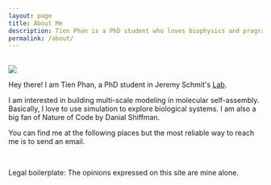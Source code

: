 ```yaml
---
layout: page
title: About Me
description: Tien Phan is a PhD student who loves biophysics and programming.
permalink: /about/
---
```

<br>

 <img src="{{site.avatar}}" class="avatar-round"/>

Hey there! I am Tien Phan, a PhD student in Jeremy Schmit's [Lab](https://www.phys.ksu.edu/personal/schmit/).

I am interested in building multi-scale modeling in molecular self-assembly. Basically, I love to use simulation to explore biological systems.
I am also a big fan of Nature of Code by Danial Shiffman.


You can find me at the following places but the most reliable way to reach me is to send an email.

<div align="center">
<p>
<a href="mailto:minhtien@phys.ksu.edu"><i class="fa fa-envelope-o fa-fw" aria-hidden="true" style="font-size:40px;color:#2980b9"></i></a>
&nbsp; &nbsp; &nbsp;
<a href="https://github.com/tienmphan"><i class="fa fa-github" aria-hidden="true" style="font-size:40px;color:#2980b9"></i></a>
&nbsp; &nbsp; &nbsp;
<a href="https://twitter.com/PhanBiophys"><i class="fa fa-twitter" aria-hidden="true" style="font-size:40px;color:#2980b9"></i></a>
&nbsp; &nbsp; &nbsp;
<!-- <a href="https://www.linkedin.com/in/nikinath/"><i class="fa fa-linkedin" aria-hidden="true" style="font-size:40px;color:#2980b9"></i></a>
&nbsp; &nbsp; &nbsp;
<a href="https://kubernetes.slack.com/team/nikhita"><i class="fa fa-slack" aria-hidden="true" style="font-size:40px;color:#2980b9"></i></a> -->
</p>
</div>

<!-- For all the security geeks out there, my public key is [B944F27A57CF61F5](https://keybase.io/nikhita). -->

Legal boilerplate: The opinions expressed on this site are mine alone.
